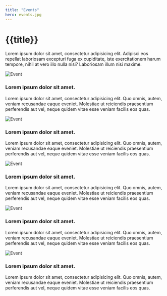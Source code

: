 ```yaml
---
title: "Events"
hero: events.jpg
---
```


<div class="flow">
  <div class="flow_middle">
    <h1>{{title}}</h1>
    <p>Lorem ipsum dolor sit amet, consectetur adipisicing elit. Adipisci eos repellat laboriosam excepturi fuga ex cupiditate, iste exercitationem harum tempore, nihil at vero illo nulla nisi? Laboriosam illum nisi maxime.</p>
  </div>
  <!-- event -->
  <div class="flow_left">
    <img src="img/event_xx.jpg" alt="Event">
  </div>
  <div class="flow_middle">
    <h3>Lorem ipsum dolor sit amet.</h3>
    <p>Lorem ipsum dolor sit amet, consectetur adipisicing elit. Quo omnis, autem, veniam recusandae eaque eveniet. Molestiae ut reiciendis praesentium perferendis aut vel, neque quidem vitae esse veniam facilis eos quas.</p>
  </div>
  <!-- event -->
  <div class="flow_left">
    <img src="img/event_xx.jpg" alt="Event">
  </div>
  <div class="flow_middle">
    <h3>Lorem ipsum dolor sit amet.</h3>
    <p>Lorem ipsum dolor sit amet, consectetur adipisicing elit. Quo omnis, autem, veniam recusandae eaque eveniet. Molestiae ut reiciendis praesentium perferendis aut vel, neque quidem vitae esse veniam facilis eos quas.</p>
  </div>
  <!-- event -->
  <div class="flow_left">
    <img src="img/event_xx.jpg" alt="Event">
  </div>
  <div class="flow_middle">
    <h3>Lorem ipsum dolor sit amet.</h3>
    <p>Lorem ipsum dolor sit amet, consectetur adipisicing elit. Quo omnis, autem, veniam recusandae eaque eveniet. Molestiae ut reiciendis praesentium perferendis aut vel, neque quidem vitae esse veniam facilis eos quas.</p>
  </div>
  <!-- event -->
  <div class="flow_left">
    <img src="img/event_xx.jpg" alt="Event">
  </div>
  <div class="flow_middle">
    <h3>Lorem ipsum dolor sit amet.</h3>
    <p>Lorem ipsum dolor sit amet, consectetur adipisicing elit. Quo omnis, autem, veniam recusandae eaque eveniet. Molestiae ut reiciendis praesentium perferendis aut vel, neque quidem vitae esse veniam facilis eos quas.</p>
  </div>
  <!-- event -->
  <div class="flow_left">
    <img src="img/event_xx.jpg" alt="Event">
  </div>
  <div class="flow_middle">
    <h3>Lorem ipsum dolor sit amet.</h3>
    <p>Lorem ipsum dolor sit amet, consectetur adipisicing elit. Quo omnis, autem, veniam recusandae eaque eveniet. Molestiae ut reiciendis praesentium perferendis aut vel, neque quidem vitae esse veniam facilis eos quas.</p>
  </div>
</div>
